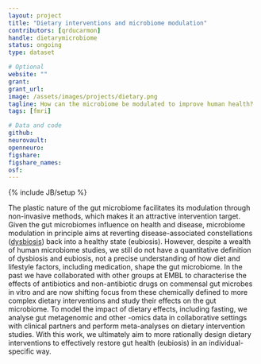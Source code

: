```yaml
---
layout: project
title: "Dietary interventions and microbiome modulation"
contributors: [qrducarmon]
handle: dietarymicrobiome
status: ongoing
type: dataset

# Optional
website: ""
grant:
grant_url:
image: /assets/images/projects/dietary.png
tagline: How can the microbiome be modulated to improve human health?
tags: [fmri]

# Data and code
github:
neurovault:
openneuro:
figshare:
figshare_names:
osf:
---
```

{% include JB/setup %}

The plastic nature of the gut microbiome facilitates its modulation through non-invasive methods, which makes it an attractive intervention target. Given the gut microbiomes influence on health and disease, microbiome modulation in principle aims at reverting disease-associated constellations ([dysbiosis](/projects/gut-dysbiosis-disease-association)) back into a healthy state (eubiosis). However, despite a wealth of human microbiome studies, we still do not have a quantitative definition of dysbiosis and eubiosis, not a precise understanding of how diet and lifestyle factors, including medication, shape the gut microbiome. In the past we have collaborated with other groups at EMBL to characterise the effects of antibiotics and non-antibiotic drugs on commensal gut microbes in vitro and are now shifting focus from these chemically defined to more complex dietary interventions and study their effects on the gut microbiome. To model the impact of dietary effects, including fasting, we analyse gut metagenomic and other -omics data in collaborative settings with clinical partners and perform meta-analyses on dietary intervention studies. With this work, we ultimately aim to more rationally design dietary interventions to effectively restore gut health (eubiosis) in an individual-specific way.

